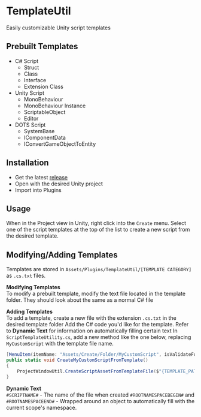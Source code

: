 # TemplateUtil
Easily customizable Unity script templates

## Prebuilt Templates
- C# Script
    - Struct
    - Class
    - Interface
    - Extension Class
- Unity Script
    - MonoBehaviour
    - MonoBehaviour Instance
    - ScriptableObject
    - Editor
- DOTS Script
    - SystemBase
    - IComponentData
    - IConvertGameObjectToEntity

## Installation
- Get the latest [release](https://github.com/ryanslikesocool/TemplateUtil/releases)
- Open with the desired Unity project
- Import into Plugins

## Usage
When in the Project view in Unity, right click into the `Create` menu.  Select one of the script templates at the top of the list to create a new script from the desired template.

## Modifying/Adding Templates
Templates are stored in `Assets/Plugins/TemplateUtil/[TEMPLATE CATEGORY]` as `.cs.txt` files.

**Modifying Templates**\
To modify a prebuilt template, modify the text file located in the template folder.  They should look about the same as a normal C# file

**Adding Templates**\
To add a template, create a new file with the extension `.cs.txt` in the desired template folder
Add the C# code you'd like for the template.  Refer to **Dynamic Text** for information on automatically filling certain text
In `ScriptTemplateUtility.cs`, add a new method like the one below, replacing `MyCustomScript` with the template file name.
```cs
[MenuItem(itemName: "Assets/Create/Folder/MyCustomScript", isValidateFunction: false, priority: -100)]
public static void CreateMyCustomScriptFromTemplate()
{
    ProjectWindowUtil.CreateScriptAssetFromTemplateFile($"{TEMPLATE_PATH}/MyCustomScript.cs.txt", "NewMyCustomScript.cs");
}
```

**Dynamic Text**\
`#SCRIPTNAME#` - The name of the file when created
`#ROOTNAMESPACEBEGIN#` and `#ROOTNAMESPACEEND#` - Wrapped around an object to automatically fill with the current scope's namespace.

